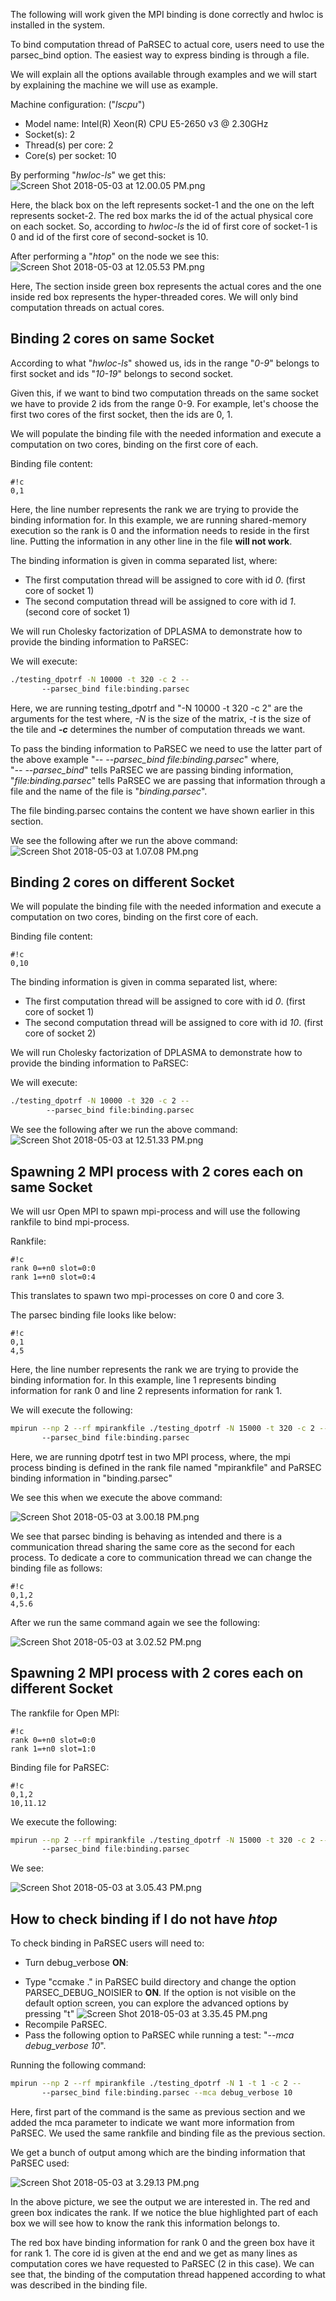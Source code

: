 The following will work given the MPI binding is done correctly and hwloc is installed in the system.

To bind computation thread of PaRSEC to actual core, users need to use the parsec_bind option. The easiest way to express binding is through a file.

We will explain all the options available through examples and we will start by explaining the machine we will use as example.

Machine configuration: ("*lscpu*")  
- Model name:            Intel(R) Xeon(R) CPU E5-2650 v3 @ 2.30GHz  
- Socket(s):             2  
- Thread(s) per core:    2  
- Core(s) per socket:    10  

By performing "*hwloc-ls*" we get this:  
![Screen Shot 2018-05-03 at 12.00.05 PM.png](files/bindings-hwloc-ls.png)

Here, the black box on the left represents socket-1 and the one on the left represents socket-2. The red box marks the id of the actual physical core on each socket. So, according to *hwloc-ls* the id of first core of socket-1 is 0 and id of the first core of second-socket is 10.

After performing a "*htop*" on the node we see this:  
![Screen Shot 2018-05-03 at 12.05.53 PM.png](files/bindings-htop.png)

Here, The section inside green box represents the actual cores and the one inside red box represents the hyper-threaded cores. We will only bind computation threads on actual cores.

## Binding 2 cores on same Socket ##

According to what "*hwloc-ls*" showed us, ids in the range "*0-9*" belongs to first socket and ids "*10-19*" belongs to second socket.

Given this, if we want to  bind two computation threads on the same socket we have to provide 2 ids from the range 0-9. For example, let's choose the first two cores of the first socket, then the ids are 0, 1.


We will populate the binding file with the needed information and execute a computation on two cores, binding on the first core of each.


Binding file content:
```
#!c
0,1
```
Here, the line number represents the rank we are trying to provide the binding information for. In this example, we are running shared-memory execution so the rank is 0 and the information needs to reside in the first line. Putting the information in any other line in the file **will not work**.


The binding information is given in comma separated list, where:    
- The first computation thread will be assigned to core with id *0*. (first core of socket 1)  
- The second computation thread will be assigned to core with id *1*. (second core of socket 1)

We will run Cholesky factorization of DPLASMA to demonstrate how to provide the binding information to PaRSEC:  

We will execute:   
```sh
./testing_dpotrf -N 10000 -t 320 -c 2 --
       --parsec_bind file:binding.parsec
```

Here, we are running testing_dpotrf and "-N 10000 -t 320 -c 2" are the arguments for the test where, *-N* is the size of the matrix, *-t* is the size of the tile and ***-c*** determines the number of computation threads we want.


To pass the binding information to PaRSEC we need to use the latter part of the above example "*-- --parsec_bind file:binding.parsec*" where,  
"*-- --parsec_bind*" tells PaRSEC we are passing binding information,  
"*file:binding.parsec*" tells PaRSEC we are passing that information through a file  and the name of the file is "*binding.parsec*".

The file binding.parsec contains the content we have shown earlier in this section.  

We see the following after we run the above command:  
![Screen Shot 2018-05-03 at 1.07.08 PM.png](files/bindings-htop-same-socket.png)




## Binding 2 cores on different Socket ##

We will populate the binding file with the needed information and execute a computation on two cores, binding on the first core of each.

Binding file content:

```
#!c
0,10
```

The binding information is given in comma separated list, where:    
- The first computation thread will be assigned to core with id *0*. (first core of socket 1)  
- The second computation thread will be assigned to core with id *10*. (first core of socket 2)  

We will run Cholesky factorization of DPLASMA to demonstrate how to provide the binding information to PaRSEC:  

We will execute:   
```sh
./testing_dpotrf -N 10000 -t 320 -c 2 --
        --parsec_bind file:binding.parsec
```


We see the following after we run the above command:  
![Screen Shot 2018-05-03 at 12.51.33 PM.png](files/bindings-htop-different-sockets.png)  





## Spawning 2 MPI process with 2 cores each on same Socket ##


We will usr Open MPI to spawn mpi-process and will use the following rankfile to bind mpi-process.

Rankfile:

```
#!c
rank 0=+n0 slot=0:0                                                                
rank 1=+n0 slot=0:4
```

This translates to spawn two mpi-processes on core 0 and core 3.

The parsec binding file looks like below:

```
#!c
0,1
4,5
```
Here, the line number represents the rank we are trying to provide the binding information for. In this example, line 1 represents binding information for rank 0 and line 2 represents information for rank 1.

We will execute the following:  
```sh
mpirun --np 2 --rf mpirankfile ./testing_dpotrf -N 15000 -t 320 -c 2 --
       --parsec_bind file:binding.parsec
```

Here, we are running dpotrf test in two MPI process, where, the mpi process binding is defined in the rank file named "mpirankfile" and PaRSEC binding information in "binding.parsec"

We see this when we execute the above command:

![Screen Shot 2018-05-03 at 3.00.18 PM.png](files/bindings-htop-mpirankfile-1.png)


We see that parsec binding is behaving as intended and there is a communication thread sharing the same core as the second for each process. To dedicate a core to communication thread we can change the binding file as follows:

```
#!c
0,1,2
4,5.6
```

After we run the same command again we see the following:


![Screen Shot 2018-05-03 at 3.02.52 PM.png](files/bindings-htop-mpirankfile-2.png)



## Spawning 2 MPI process with 2 cores each on different Socket ##

The rankfile for Open MPI:

```
#!c
rank 0=+n0 slot=0:0                                                                
rank 1=+n0 slot=1:0
```


Binding file for PaRSEC:

```
#!c
0,1,2
10,11.12
```

We execute the following:
```sh
mpirun --np 2 --rf mpirankfile ./testing_dpotrf -N 15000 -t 320 -c 2 --
       --parsec_bind file:binding.parsec
```

We see:

![Screen Shot 2018-05-03 at 3.05.43 PM.png](files/bindings-htop-mpirankfile-3.png)


## How to check binding if I do not have *htop*  ##

To check binding in PaRSEC users will need to:

- Turn debug_verbose **ON**:
* Type "ccmake ." in PaRSEC build directory and change the option PARSEC_DEBUG_NOISIER to **ON**. If the option is not visible on the default option screen, you can explore the advanced options by pressing "t"
![Screen Shot 2018-05-03 at 3.35.45 PM.png](files/bindings-cmake-options.png)    
* Recompile PaRSEC.  
* Pass the following option to PaRSEC while running a test: "*--mca debug_verbose 10*".  

Running the following command:


```sh
mpirun --np 2 --rf mpirankfile ./testing_dpotrf -N 1 -t 1 -c 2 --
       --parsec_bind file:binding.parsec --mca debug_verbose 10
```

Here, first part of the command is the same as previous section and we added the mca parameter to indicate we want more information from PaRSEC. We used the same rankfile and binding file as the previous section.

We get a bunch of output among which are the binding information that PaRSEC used:

![Screen Shot 2018-05-03 at 3.29.13 PM.png](files/bindings-parsec-output.png)

In the above picture, we see the output we are interested in. The red and green box indicates the rank. If we notice the blue highlighted part of each box we will see how to know the rank this information belongs to.

The red box have binding information for rank 0 and the green box have it for rank 1. The core id is given at the end and we get as many lines as computation cores we have requested to PaRSEC (2 in this case). We can see that, the binding of the computation thread happened according to what was described in the binding file.
